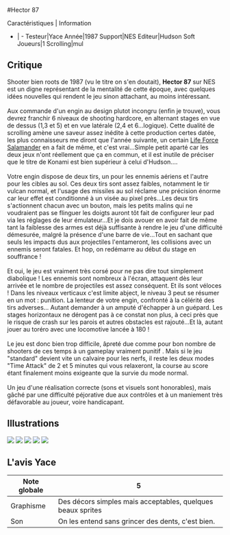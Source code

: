 #Hector 87

Caractéristiques | Information
- | -
Testeur|Yace
Année|1987
Support|NES
Editeur|Hudson Soft
Joueurs|1
Scrolling|mul

## Critique
Shooter bien roots de 1987 (vu le titre on s'en doutait), <b>Hector 87</b> sur NES est un digne représentant de la mentalité de cette époque, avec quelques idées nouvelles qui rendent le jeu sinon attachant, au moins intéressant.<br/><br/>Aux commande d'un engin au design plutot incongru (enfin je trouve), vous devrez franchir 6 niveaux de shooting hardcore, en alternant stages en vue de dessus (1,3 et 5) et en vue latérale (2,4 et 6...logique). Cette dualité de scrolling amène une saveur assez inédite à cette production certes datée, les plus connaisseurs me diront que l'année suivante, un certain <a href="index.php?page=fiche&id=730">Life Force Salamander</a> en a fait de même, et c'est vrai...Simple petit aparté car les deux jeux n'ont réellement que ça en commun, et il est inutile de préciser que le titre de Konami est bien supérieur à celui d'Hudson....<br/><br/>Votre engin dispose de deux tirs, un pour les ennemis aériens et l'autre pour les cibles au sol. Ces deux tirs sont assez faibles, notamment le tir vulcan normal, et l'usage des missiles au sol réclame une précision énorme car leur effet est conditionné à un visée au pixel près...Les deux tirs s'actionnent chacun avec un bouton, mais les petits malins qui ne voudraient pas se flinguer les doigts auront tôt fait de configurer leur pad via les réglages de leur émulateur...Et je dois avouer en avoir fait de même tant la faiblesse des armes est déjà suffisante à rendre le jeu d'une difficulté démesurée, malgré la présence d'une barre de vie...Tout en sachant que seuls les impacts dus aux projectiles l'entameront, les collisions avec un ennemis seront fatales. Et hop, on redémarre au début du stage en souffrance !<br/><br/>Et oui, le jeu est vraiment très corsé pour ne pas dire tout simplement diabolique ! Les ennemis sont nombreux à l'écran, attaquent dès leur arrivée et le nombre de projectiles est assez conséquent. Et ils sont véloces ! Dans les niveaux verticaux c'est limite abject, le niveau 3 peut se résumer en un mot : punition. La lenteur de votre engin, confronté à la célérité des tirs adverses... Autant demander à un amputé d'échapper à un guépard. Les stages horizontaux ne dérogent pas à ce constat non plus, à ceci près que le risque de crash sur les parois et autres obstacles est rajouté...Et là, autant jouer au toréro avec une locomotive lancée à 180 !<br/><br/>Le jeu est donc bien trop difficile, âpreté due comme pour bon nombre de shooters de ces temps à un gameplay vraiment punitif . Mais si le jeu "standard" devient vite un calvaire pour les nerfs, il reste les deux modes "Time Attack" de 2 et 5 minutes qui vous relaxeront, la course au score étant finalement moins exigeante que la survie du mode normal.<br/><br/>Un jeu d'une réalisation correcte (sons et visuels sont honorables), mais gâché par une difficulté péjorative due aux contrôles et à un maniement très défavorable au joueur, voire handicapant.

## Illustrations
![](http://www.shmup.com/images/thumbs/img_fiche_1_1358.png)
![](http://www.shmup.com/images/thumbs/img_fiche_2_1358.png)
![](http://www.shmup.com/images/thumbs/img_fiche_3_1358.png)
![](http://www.shmup.com/images/thumbs/img_fiche_4_1358.png)
![](http://www.shmup.com/images/thumbs/)

## L'avis Yace
Note globale|5
-|-
Graphisme|Des décors simples mais acceptables, quelques beaux sprites
Son|On les entend sans grincer des dents, c'est bien.
